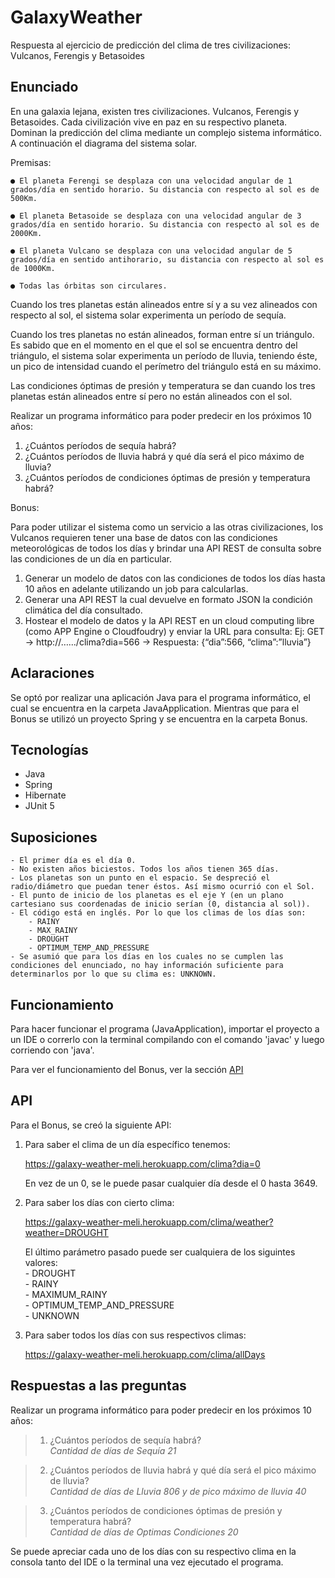 # GalaxyWeather
Respuesta al ejercicio de predicción del clima de tres civilizaciones: Vulcanos, Ferengis y Betasoides

## Enunciado
En una galaxia lejana, existen tres civilizaciones. Vulcanos, Ferengis y Betasoides. Cada
civilización vive en paz en su respectivo planeta.
Dominan la predicción del clima mediante un complejo sistema informático.
A continuación el diagrama del sistema solar.

Premisas:

	● El planeta Ferengi se desplaza con una velocidad angular de 1 grados/día en sentido horario. Su distancia con respecto al sol es de 500Km.

	● El planeta Betasoide se desplaza con una velocidad angular de 3 grados/día en sentido horario. Su distancia con respecto al sol es de 2000Km.

	● El planeta Vulcano se desplaza con una velocidad angular de 5 grados/día en sentido anti­horario, su distancia con respecto al sol es de 1000Km.

	● Todas las órbitas son circulares.

Cuando los tres planetas están alineados entre sí y a su vez alineados con respecto al sol, el
sistema solar experimenta un período de sequía.

Cuando los tres planetas no están alineados, forman entre sí un triángulo. Es sabido que en el
momento en el que el sol se encuentra dentro del triángulo, el sistema solar experimenta un
período de lluvia, teniendo éste, un pico de intensidad cuando el perímetro del triángulo está en
su máximo.

Las condiciones óptimas de presión y temperatura se dan cuando los tres planetas están
alineados entre sí pero no están alineados con el sol.

Realizar un programa informático para poder predecir en los próximos 10 años:
1. ¿Cuántos períodos de sequía habrá?
2. ¿Cuántos períodos de lluvia habrá y qué día será el pico máximo de lluvia?
3. ¿Cuántos períodos de condiciones óptimas de presión y temperatura habrá?

Bonus:

Para poder utilizar el sistema como un servicio a las otras civilizaciones, los Vulcanos requieren
tener una base de datos con las condiciones meteorológicas de todos los días y brindar una API
REST de consulta sobre las condiciones de un día en particular.

1) Generar un modelo de datos con las condiciones de todos los días hasta 10 años en adelante
utilizando un job para calcularlas.
2) Generar una API REST la cual devuelve en formato JSON la condición climática del día
consultado.
3) Hostear el modelo de datos y la API REST en un cloud computing libre (como APP Engine o
Cloudfoudry) y enviar la URL para consulta:
Ej: GET → http://….../clima?dia=566 → Respuesta: {“dia”:566, “clima”:”lluvia”}

## Aclaraciones

Se optó por realizar una aplicación Java para el programa informático, el cual se encuentra en la carpeta JavaApplication. Mientras que para el Bonus se utilizó un proyecto Spring y se encuentra en la carpeta Bonus.

## Tecnologías

- Java
- Spring
- Hibernate
- JUnit 5

## Suposiciones
	- El primer día es el día 0.
	- No existen años biciestos. Todos los años tienen 365 días.
	- Los planetas son un punto en el espacio. Se despreció el radio/diámetro que puedan tener éstos. Así mismo ocurrió con el Sol.
	- El punto de inicio de los planetas es el eje Y (en un plano cartesiano sus coordenadas de inicio serían (0, distancia al sol)).
	- El código está en inglés. Por lo que los climas de los días son:
		- RAINY
		- MAX_RAINY
		- DROUGHT
		- OPTIMUM_TEMP_AND_PRESSURE
	- Se asumió que para los días en los cuales no se cumplen las condiciones del enunciado, no hay información suficiente para determinarlos por lo que su clima es: UNKNOWN.

## Funcionamiento

Para hacer funcionar el programa (JavaApplication), importar el proyecto a un IDE o correrlo con la terminal compilando con el comando 'javac' y luego corriendo con 'java'. 

Para ver el funcionamiento del Bonus, ver la sección [API](https://github.com/AgusHorn/GalaxyWeather#api)

## API

Para el Bonus, se creó la siguiente API:

1. Para saber el clima de un día específico tenemos:

	https://galaxy-weather-meli.herokuapp.com/clima?dia=0

	En vez de un 0, se le puede pasar cualquier día desde el 0 hasta 3649.

2. Para saber los días con cierto clima:

	https://galaxy-weather-meli.herokuapp.com/clima/weather?weather=DROUGHT

	El último parámetro pasado puede ser cualquiera de los siguintes valores:  
		- DROUGHT  
		- RAINY  
		- MAXIMUM_RAINY  
		- OPTIMUM_TEMP_AND_PRESSURE  
		- UNKNOWN  

3. Para saber todos los días con sus respectivos climas:

	https://galaxy-weather-meli.herokuapp.com/clima/allDays


## Respuestas a las preguntas

Realizar un programa informático para poder predecir en los próximos 10 años:
> 1. ¿Cuántos períodos de sequía habrá?  
_Cantidad de días de Sequía 21_

> 2. ¿Cuántos períodos de lluvia habrá y qué día será el pico máximo de lluvia?  
_Cantidad de días de Lluvia 806 y de pico máximo de lluvia 40_

> 3. ¿Cuántos períodos de condiciones óptimas de presión y temperatura habrá?  
_Cantidad de días de Optimas Condiciones 20_

Se puede apreciar cada uno de los días con su respectivo clima en la consola tanto del IDE o la terminal una vez ejecutado el programa.


